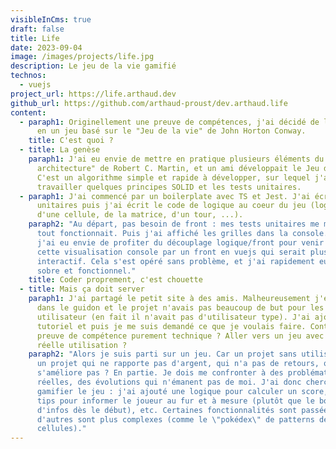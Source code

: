 ```yaml
---
visibleInCms: true
draft: false
title: Life
date: 2023-09-04
image: /images/projects/life.jpg
description: Le jeu de la vie gamifié
technos:
  - vuejs
project_url: https://life.arthaud.dev
github_url: https://github.com/arthaud-proust/dev.arthaud.life
content:
  - paraph1: Originellement une preuve de compétences, j'ai décidé de le convertir
      en un jeu basé sur le "Jeu de la vie" de John Horton Conway.
    title: C'est quoi ?
  - title: La genèse
    paraph1: J'ai eu envie de mettre en pratique plusieurs éléments du livre "Clean
      architecture" de Robert C. Martin, et un ami développait le Jeu de la vie.
      C'est un algorithme simple et rapide à développer, sur lequel j'ai pu
      travailler quelques principes SOLID et les tests unitaires.
  - paraph1: J'ai commencé par un boilerplate avec TS et Jest. J'ai écrit mes tests
      unitaires puis j'ai écrit le code de logique au coeur du jeu (logique
      d'une cellule, de la matrice, d'un tour, ...).
    paraph2: "Au départ, pas besoin de front : mes tests unitaires me montraient que
      tout fonctionnait. Puis j'ai affiché les grilles dans la console. Ensuite,
      j'ai eu envie de profiter du découplage logique/front pour venir changer
      cette visualisation console par un front en vuejs qui serait plus
      interactif. Cela s'est opéré sans problème, et j'ai rapidement eu un front
      sobre et fonctionnel."
    title: Coder proprement, c'est chouette
  - title: Mais ça doit server
    paraph1: J'ai partagé le petit site à des amis. Malheureusement j'étais la tête
      dans le guidon et le projet n'avais pas beaucoup de but pour les
      utilisateur (en fait il n'avait pas d'utilisateur type). J'ai ajouté un
      tutoriel et puis je me suis demandé ce que je voulais faire. Continuer la
      preuve de compétence purement technique ? Aller vers un jeu avec une
      réelle utilisation ?
    paraph2: "Alors je suis parti sur un jeu. Car un projet sans utilisateurs c'est
      un projet qui ne rapporte pas d'argent, qui n'a pas de retours, qui ne
      s'améliore pas ? En partie. Je dois me confronter à des problématiques
      réelles, des évolutions qui n'émanent pas de moi. J'ai donc cherché à
      gamifier le jeu : j'ai ajouté une logique pour calculer un score, créé des
      tips pour informer le joueur au fur et à mesure (plutôt que le bombarder
      d'infos dès le début), etc. Certaines fonctionnalités sont passées,
      d'autres sont plus complexes (comme le \"pokédex\" de patterns de
      cellules)."
---
```

